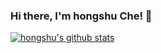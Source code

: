 ### Hi there, I'm hongshu Che! 👋

[![hongshu's github stats](https://github-readme-stats.vercel.app/api?username=chehongshu&show_icons=true&theme=vue)](https://github.com/chehongshu/github-readme-stats)
